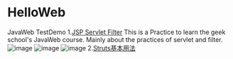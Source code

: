 # HelloWeb
JavaWeb TestDemo
1.[JSP Servlet Filter](https://github.com/hang-wang/HelloWeb/tree/master/HelloWeb "Markdown")
This is a Practice  to learn the geek school's JavaWeb course.
Mainly about the practices of servlet and filter.
![image](https://images2015.cnblogs.com/blog/874710/201702/874710-20170214192940050-671180063.png)
![image](https://images2015.cnblogs.com/blog/874710/201702/874710-20170214204632894-1786729693.png)
![image](https://ask.qcloudimg.com/http-save/yehe-1222012/7mgk49okbu.png?imageView2/2/w/1620)
2.[Struts基本用法](https://github.com/hang-wang/HelloWeb/tree/master/Struts2 "Markdown")
